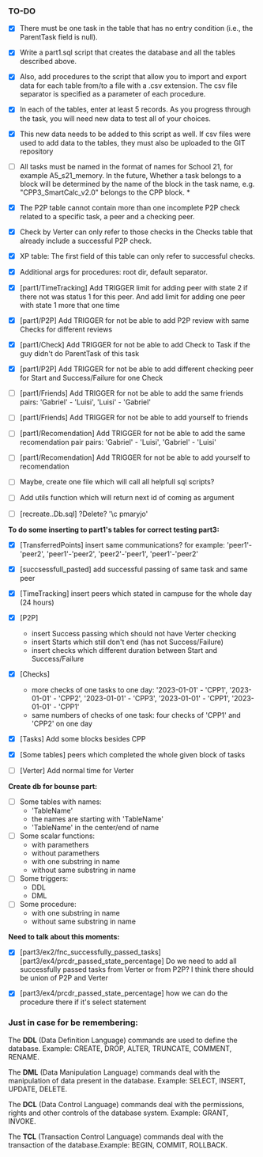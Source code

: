 ### TO-DO
- [x] There must be one task in the table that has no entry condition (i.e., the ParentTask field is null).

- [x] Write a part1.sql script that creates the database and all the tables described above.

- [x] Also, add procedures to the script that allow you to import and export data for each table from/to a file with a .csv extension.
The csv file separator is specified as a parameter of each procedure.

- [x] In each of the tables, enter at least 5 records.
As you progress through the task, you will need new data to test all of your choices.

- [x] This new data needs to be added to this script as well.
If csv files were used to add data to the tables, they must also be uploaded to the GIT repository

- [ ] All tasks must be named in the format of names for School 21, for example A5_s21_memory.
In the future, Whether a task belongs to a block will be determined by the name of the block in the task name, e.g. "CPP3_SmartCalc_v2.0" belongs to the CPP block. *

- [x] The P2P table cannot contain more than one incomplete P2P check related to a specific task, a peer and a checking peer.

- [x] Сheck by Verter can only refer to those checks in the Checks table that already include a successful P2P check.

- [x] XP table: The first field of this table can only refer to successful checks.

- [x] Additional args for procedures: root dir, default separator.

- [x] [part1/TimeTracking] Add TRIGGER limit for adding peer with state 2 if there not was  status 1 for this peer. And add limit for adding one peer with state 1 more that one time

- [x] [part1/P2P] Add TRIGGER for not be able to add P2P review with same Checks for different reviews

- [x] [part1/Check] Add TRIGGER for not be able to add Check to Task if the guy didn't do ParentTask of this task

- [x] [part1/P2P] Add TRIGGER for not be able to add different checking peer for Start and Success/Failure for one Check

- [ ] [part1/Friends] Add TRIGGER for not be able to add the same friends pairs: 'Gabriel' - 'Luisi', 'Luisi' - 'Gabriel'

- [ ] [part1/Friends] Add TRIGGER for not be able to add yourself to friends

- [ ] [part1/Recomendation] Add TRIGGER for not be able to add the same recomendation pair pairs: 'Gabriel' - 'Luisi', 'Gabriel' - 'Luisi'

- [ ] [part1/Recomendation] Add TRIGGER for not be able to add yourself to recomendation

- [ ] Maybe, create one file which will call all helpfull sql scripts?

- [ ] Add utils function which will return next id of coming as argument

- [ ] [recreate..Db.sql] ?Delete? '\c pmaryjo'


**To do some inserting to part1's tables for correct testing part3:**

- [x] [TransferredPoints] insert same communications? for example: 'peer1'-'peer2', 'peer1'-'peer2', 'peer2'-'peer1', 'peer1'-'peer2'
- [x] [succsessfull_pasted] add successful passing of same task and same peer
- [x] [TimeTracking] insert peers which stated in campuse for the whole day (24 hours)
- [x] [P2P]
	- insert Success passing which should not have Verter checking
	- insert Starts which still don't end (has not Success/Failure)
	- insert checks which different duration between Start and Success/Failure
- [x] [Checks]
	- more checks of one tasks to one day: '2023-01-01' - 'CPP1', '2023-01-01' - 'CPP2', '2023-01-01' - 'CPP3', '2023-01-01' - 'CPP1', '2023-01-01' - 'CPP1'
	- same numbers of checks of one task: four checks of 'CPP1' and 'CPP2' on one day
- [x] [Tasks] Add some blocks besides CPP
- [x] [Some tables] peers which completed the whole given block of tasks
- [ ] [Verter] Add normal time for Verter


**Create db for bounse part:**
- [ ] Some tables with names:
	- 'TableName'
	- the names are starting with 'TableName'
	- 'TableName' in the center/end of name
- [ ] Some scalar functions:
	- with paramethers
	- without paramethers
	- with one substring in name
	- without same substring in name
- [ ] Some triggers:
	- DDL
	- DML
- [ ] Some procedure:
	- with one substring in name
	- without same substring in name



**Need to talk about this moments:**

- [x] [part3/ex2/fnc_successfully_passed_tasks] [part3/ex4/prcdr_passed_state_percentage] Do we need to add all successfully passed tasks from Verter or from P2P? I think there should be union of P2P and Verter

- [x] [part3/ex4/prcdr_passed_state_percentage] how we can do the procedure there if it's select statement



### Just in case for be remembering:
The **DDL** (Data Definition Language) commands are used to define the database. Example: CREATE, DROP, ALTER, TRUNCATE, COMMENT, RENAME.

The **DML** (Data Manipulation Language) commands deal with the manipulation of data present in the database. Example: SELECT, INSERT, UPDATE, DELETE.

The **DCL** (Data Control Language) commands deal with the permissions, rights and other controls of the database system. Example: GRANT, INVOKE.

The **TCL** (Transaction Control Language) commands deal with the transaction of the database.Example: BEGIN, COMMIT, ROLLBACK.
